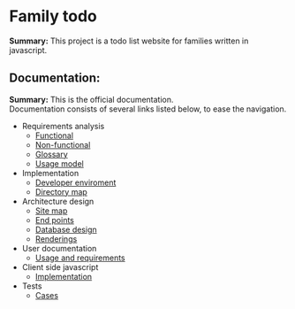 # Family todo

**Summary:** This project is a todo list website for families written in javascript.  

## Documentation:  
  **Summary:** This is the official documentation.   
   Documentation consists of several links listed below, to ease the navigation.
  * Requirements analysis
    * [Functional](doc/functional_requirements.md)
    * [Non-functional](doc/non_functional_requirements.md)
    * [Glossary](doc/glossary.md)
    * [Usage model](doc/usage_model.md)
  * Implementation
    * [Developer enviroment](doc/de.md)
    * [Directory map](doc/directory_map.md)
  * Architecture design
    * [Site map](doc/sitemap.md)
    * [End points](doc/end_points.md)
    * [Database design](doc/database_design.md)
    * [Renderings](doc/renderings.md)
  * User documentation
    * [Usage and requirements](doc/user/usage_and_req.md)
  * Client side javascript
    * [Implementation](doc/client_side_javascript_impl.md)
  * Tests
    * [Cases](doc/test_cases.md)
